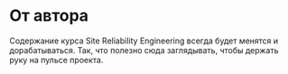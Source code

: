 # От автора
Содержание курса Site Reliability Engineering всегда будет менятся и дорабатываться. Так, что полезно сюда заглядывать, чтобы держать руку на пульсе проекта.

